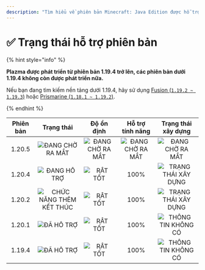 ```yaml
---
description: "Tìm hiểu về phiên bản Minecraft: Java Edition được hỗ trợ trong Plazma."
---
```


# ✅ Trạng thái hỗ trợ phiên bản

{% hint style="info" %}

**Plazma được phát triển từ phiên bản 1.19.4 trở lên, các phiên bản dưới 1.19.4 không còn được phát triển nữa.**

Nếu bạn đang tìm kiếm nền tảng dưới 1.19.4, hãy sử dụng [Fusion (`1.19.2 ~ 1.19.3`)](https://github.com/RuinedTechnologyUnify/Fusion) hoặc [Prismarine (`1.18.1 ~ 1.19.2`)](https://github.com/PrismarineTeam/Prismarine).

{% endhint %}

[wtr]: https://img.shields.io/badge/Chờ%20phát%20hành%20-gray?style=for-the-badge

[atv]: <https://img.shields.io/badge/ĐANG HỖ TRỢ-success?style=for-the-badge>

[mtn]: <https://img.shields.io/badge/CHỨC NĂNG%20THÊM%20KẾT THÚC-blue?style=for-the-badge>

[eol]: <https://img.shields.io/badge/ĐÃ HỖ TRỢ-red?style=for-the-badge>

[nul]: <https://img.shields.io/badge/THÔNG TIN%20KHÔNG CÓ-gray?style=for-the-badge>

[vgd]: https://img.shields.io/badge/RẤT%20TỐT-blue?style=for-the-badge

[100]: https://img.shields.io/badge/100%25-blue?style=for-the-badge

| Phiên bản |            Trạng thái           |        Độ ổn định       |     Hỗ trợ tính năng    |     Trạng thái xây dựng     |
| :-------: | :-----------------------------: | :---------------------: | :---------------------: | :-------------------------: |
|   1.20.5  |     ![ĐANG CHỜ RA MẮT][wtr]     | ![ĐANG CHỜ RA MẮT][wtr] | ![ĐANG CHỜ RA MẮT][wtr] |   ![ĐANG CHỜ RA MẮT][wtr]   |
|   1.20.4  |       ![ĐANG HỖ TRỢ][atv]       |     ![RẤT TỐT][vgd]     |           100%          | ![TRẠNG THÁI XÂY DỰNG][204] |
|   1.20.2  | ![CHỨC NĂNG THÊM KẾT THÚC][mtn] |     ![RẤT TỐT][vgd]     |           100%          | ![TRẠNG THÁI XÂY DỰNG][202] |
|   1.20.1  |        ![ĐÃ HỖ TRỢ][eol]        |     ![RẤT TỐT][vgd]     |           100%          |  ![THÔNG TIN KHÔNG CÓ][nul] |
|   1.19.4  |        ![ĐÃ HỖ TRỢ][eol]        |     ![RẤT TỐT][vgd]     |           100%          |  ![THÔNG TIN KHÔNG CÓ][nul] |

[204]: https://img.shields.io/github/actions/workflow/status/PlazmaMC/Plazma/release.yml?style=for-the-badge&label=%20&branch=ver/1.20.4

[202]: https://img.shields.io/github/actions/workflow/status/PlazmaMC/Plazma/release.yml?style=for-the-badge&label=%20&branch=ver/1.20.2

<!--

https://api.plazmamc.org/v1/badge/<bit>/<str>
- bit: RGB (Boolean, ...)
    - EX) 110 -> Yellow / 001 -> Blue / 000 -> Grey
    000 001 010 011 100 101 110 111

[wtr]: https://api.plazmamc.org/v1/badge/0/릴리스%20대기중

[dev]: https://api.plazmamc.org/v1/badge/1/개발중
[atv]: https://api.plazmamc.org/v1/badge/2/지원중
[mtn]: https://api.plazmamc.org/v1/badge/6/기능%20추가%20종료
[eol]: https://api.plazmamc.org/v1/badge/4/지원%20종료

[ukn]: https://api.plazmamc.org/v1/badge/0/정보%20없음
[vgd]: https://api.plazmamc.org/v1/badge/1/매우%20좋음

|  버전  |          상태          |        안정성        |       기능 지원       |       빌드 상태       |
| :----: | :-------------------: | :------------------: | :------------------: | :------------------: |
| 1.20.5 | ![릴리스 대기중][wtr]  | ![릴리스 대기중][wtr] | ![릴리스 대기중][wtr] | ![릴리스 대기중][wtr] |
| 1.20.4 |    ![지원중][atv]     |   ![매우 좋음][vgd]   |         100%         | [![빌드 상태](https://build.plazmamc.org/1.20.4/sh)](https://build.plazmamc.org/1.20.4/) |
| 1.20.2 | ![기능 추가 종료][mtn] |   ![매우 좋음][vgd]   |         100%        | [![빌드 상태](https://build.plazmamc.org/1.20.2/sh)](https://build.plazmamc.org/1.20.2/) |
| 1.20.1 |   ![지원 종료][eol]    |   ![매우 좋음][vgd]  |         100%         |   ![빌드 상태][ukn]   |
| 1.19.4 |   ![지원 종료][eol]    |   ![매우 좋음][vgd]  |         100%         |   ![빌드 상태][ukn]   |
-->
